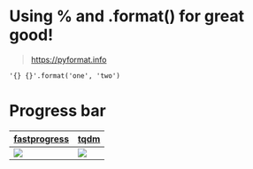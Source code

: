 # Using % and .format() for great good!

> https://pyformat.info

```
'{} {}'.format('one', 'two')
```


# Progress bar

|[fastprogress](https://github.com/fastai/fastprogress)|[tqdm](https://github.com/tqdm/tqdm)|
|-|-|
|![](https://github.com/fastai/fastprogress/raw/master/images/pb_cos.gif)|![](https://raw.githubusercontent.com/tqdm/tqdm/master/images/tqdm.gif)|